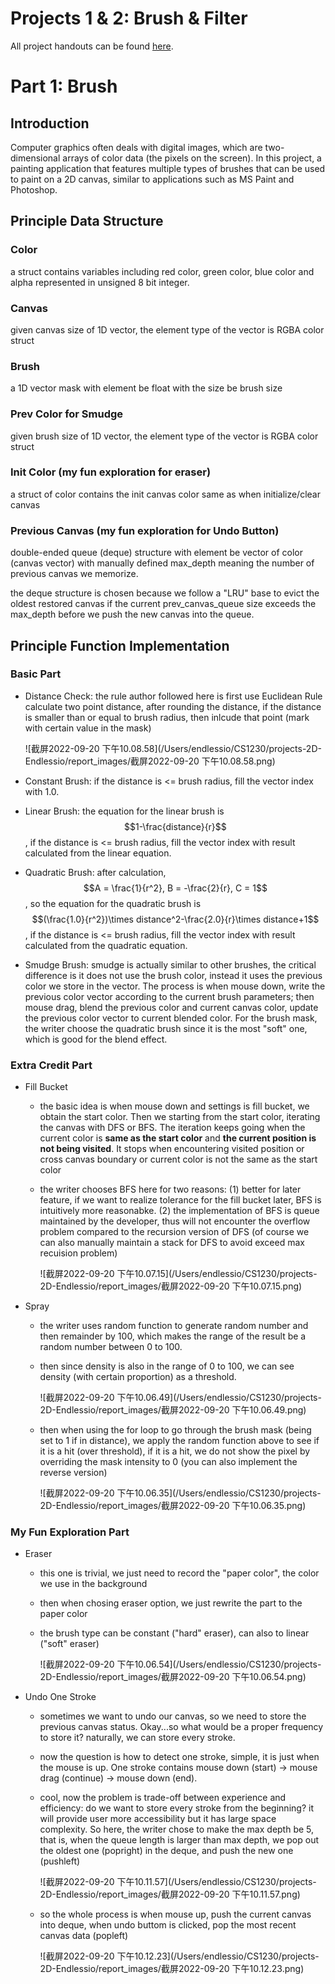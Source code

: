 # Projects 1 & 2: Brush & Filter

All project handouts can be found [here](https://browncsci1230.github.io/projects).



# Part 1: Brush

## Introduction

Computer graphics often deals with digital images, which are two-dimensional arrays of color data (the pixels on the screen). In this project, a painting application that features multiple types of brushes that can be used to paint on a 2D canvas, similar to applications such as MS Paint and Photoshop.



## Principle Data Structure

### Color

a struct contains variables including red color, green color, blue color and alpha represented in unsigned 8 bit integer.

### Canvas

given canvas size of 1D vector, the element type of the vector is RGBA color struct

### Brush

a 1D vector mask with element be float with the size be brush size

### Prev Color for Smudge

given brush size of 1D vector, the element type of the vector is RGBA color struct

### Init Color (my fun exploration for eraser)

a struct of color contains the init canvas color same as when initialize/clear canvas

### Previous Canvas (my fun exploration for Undo Button)

double-ended queue (deque) structure with element be vector of color (canvas vector) with manually defined max_depth meaning the number of previous canvas we memorize.

the deque structure is chosen because we follow a "LRU" base to evict the oldest restored canvas if the current prev_canvas_queue size exceeds the max_depth before we push the new canvas into the queue.





## Principle Function Implementation

### Basic Part

- Distance Check: the rule author followed here is first use Euclidean Rule calculate two point distance, after rounding the distance, if the distance is smaller than or equal to brush radius, then inlcude that point (mark with certain value in the mask)

  ![截屏2022-09-20 下午10.08.58](/Users/endlessio/CS1230/projects-2D-Endlessio/report_images/截屏2022-09-20 下午10.08.58.png)

- Constant Brush: if the distance is <= brush radius, fill the vector index with 1.0.

  

- Linear Brush: the equation for the linear brush is $$1-\frac{distance}{r}$$, if the distance is <= brush radius, fill the vector index with result calculated from the linear equation.

- Quadratic Brush: after calculation, $$A = \frac{1}{r^2}, B = -\frac{2}{r}, C = 1$$, so the equation for the quadratic brush is $$(\frac{1.0}{r^2})\times distance^2-\frac{2.0}{r}\times distance+1$$, if the distance is <= brush radius, fill the vector index with result calculated from the quadratic equation.

- Smudge Brush: smudge is actually similar to other brushes, the critical difference is it does not use the brush color, instead it uses the previous color we store in the vector. The process is when mouse down,  write the previous color vector according to the current brush parameters; then mouse drag, blend the previous color and current canvas color, update the previous color vector to current blended color. For the brush mask, the writer choose the quadratic brush since it is the most "soft" one, which is good for the blend effect.

### Extra Credit Part

- Fill Bucket

  - the basic idea is when mouse down and settings is fill bucket, we obtain the start color. Then we starting from the start color, iterating the canvas with DFS or BFS. The iteration keeps going when the current color is **same as the start color** and **the current position is not being visited**. It stops when encountering visited position or cross canvas boundary or current color is not the same as the start color

  - the writer chooses BFS here for two reasons: (1) better for later feature, if we want to realize tolerance for the fill bucket later, BFS is intuitively more reasonabke. (2) the implementation of BFS is queue maintained by the developer, thus will not encounter the overflow problem compared to the recursion version of DFS (of course we can also manually maintain a stack for DFS to avoid exceed max recuision problem)

    ![截屏2022-09-20 下午10.07.15](/Users/endlessio/CS1230/projects-2D-Endlessio/report_images/截屏2022-09-20 下午10.07.15.png)

- Spray

  - the writer uses random function to generate random number and then remainder by 100, which makes the range of the result be a random number between 0 to 100. 

  - then since density is also in the range of 0 to 100, we can see density (with certain proportion) as a threshold.

    ![截屏2022-09-20 下午10.06.49](/Users/endlessio/CS1230/projects-2D-Endlessio/report_images/截屏2022-09-20 下午10.06.49.png)

  - then when using the for loop to go through the brush mask (being set to 1 if in distance), we apply the random function above to see if it is a hit (over threshold), if it is a hit, we do not show the pixel by overriding the mask intensity to 0 (you can also implement the reverse version)

    ![截屏2022-09-20 下午10.06.35](/Users/endlessio/CS1230/projects-2D-Endlessio/report_images/截屏2022-09-20 下午10.06.35.png)

### My Fun Exploration Part

- Eraser

  - this one is trivial, we just need to record the "paper color", the color we use in the background

  - then when chosing eraser option, we just rewrite the part to the paper color

  - the brush type can be constant ("hard" eraser), can also to linear ("soft" eraser)

    ![截屏2022-09-20 下午10.06.54](/Users/endlessio/CS1230/projects-2D-Endlessio/report_images/截屏2022-09-20 下午10.06.54.png)

- Undo One Stroke

  - sometimes we want to undo our canvas, so we need to store the previous canvas status. Okay...so what  would be a proper frequency to store it? naturally, we can store every stroke.

  - now the question is how to detect one stroke, simple, it is just when the mouse is up. One stroke contains mouse down (start) -> mouse drag (continue) -> mouse down (end).

  - cool, now the problem is trade-off between experience and efficiency: do we want to store every stroke from the beginning? it will provide user more accessibility but it has large space complexity. So here, the writer chose to make the max depth be 5, that is, when the queue length is larger than max depth, we pop out the oldest one (popright) in the deque, and push the new one (pushleft)

    ![截屏2022-09-20 下午10.11.57](/Users/endlessio/CS1230/projects-2D-Endlessio/report_images/截屏2022-09-20 下午10.11.57.png)

  - so the whole process is when mouse up, push the current canvas into deque, when undo buttom is clicked, pop the most recent canvas data (popleft)

    ![截屏2022-09-20 下午10.12.23](/Users/endlessio/CS1230/projects-2D-Endlessio/report_images/截屏2022-09-20 下午10.12.23.png)




